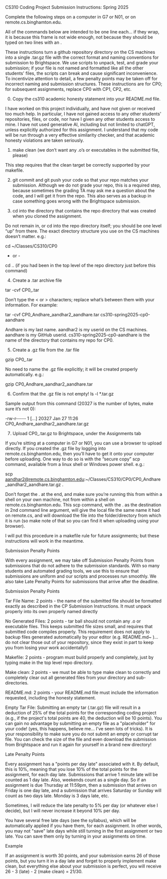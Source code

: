 

CS310 Coding Project Submission Instructions: Spring 2025

Complete the following steps on a computer in G7 or N01, or on remote.cs.binghamton.edu.

All of the commands below are intended to be one line each... if they wrap, it is because this frame is not wide enough, not because they should be typed on two lines with an <ENTER>.

These instructions turn a github repository directory on the CS machines into a single .tar.gz file with the correct format and naming conventions for submission to Brightspace. We use scripts to unpack, test, and grade your submission; if your file is not named and formatted like all the other students' files, the scripts can break and cause significant inconvenience. To incentivize attention to detail, a few penalty points may be taken off for incorrect naming and submission structures. These instructions are for CP0; for subsequent assignments, replace CP0 with CP1, CP2, etc.

0. Copy the cs310 academic honesty statement into your README.md file.

I have worked on this project individually, and have not given or received too much help. In particular, I have not gained access to any other students' repositories, files, or code, nor have I given any other students access to mine. I have not used generative AI, including but not limited to chatGPT, unless explicitly authorized for this assignment. I understand that my code will be run through a very effective similarity checker, and that academic honesty violations are taken seriously.

1. make clean  (we don’t want any .o’s or executables in the submitted file, please)

This step requires that the clean target be correctly supported by your makefile.

2. git commit and git push your code so that your repo matches your submission. Although we do not grade your repo, this is a required step, because sometimes the grading TA may ask me a question about the code, and I will get it from the repo. This also serves as a backup in case something goes wrong with the Brightspace submission.

3. cd into the directory that contains the repo directory that was created when you cloned the assignment.

Do not remain in, or cd into the repo directory itself; you should be one level “up” from there. The exact directory structure you use on the CS machines doesn’t matter. e.g.:

cd ~/Classes/CS310/CP0

- or -

cd ..  (if you had been in the top level of the repo directory just before this command)

4. Create a .tar archive file

tar -cvf CP0_<Lastname>_<ldapid>_<githubid>.tar <repo-subdirectory-name>

Don’t type the < or > characters; replace what’s between them with your information. For example:

tar -cvf CP0_Andhare_aandhar2_aandhare.tar cs310-spring2025-cp0-aandhare

Andhare is my last name. aandhar2 is my userid on the CS machines. aandhare is my GitHub userid. cs310-spring2025-cp0-aandhare is the name of the directory that contains my repo for CP0.

5. Create a .gz file from the .tar file

gzip CP0_<Lastname>_<ldapid>_<githubid>.tar

No need to name the .gz file explicitly; it will be created properly automatically. e.g.:

gzip CP0_Andhare_aandhar2_aandhare.tar

6. Confirm that the .gz file is not empty!
ls -l *.tar.gz

Sample output from this command (20327 is the number of bytes, make sure it’s not 0):

-rw-r----- 1 [...] 20327 Jan 27 11:26 CP0_Andhare_aandhar2_aandhare.tar.gz

7. Upload CP0_<Lastname>_<ldapid>_<githubid>.tar.gz to Brightspace, under the Assignments tab

If you’re sitting at a computer in G7 or N01, you can use a browser to upload directly. If you created the .gz file by logging into remote.cs.binghamton.edu, then you’ll have to get it onto your computer before uploading. One way to do so is with the “secure copy” scp command, available from a linux shell or Windows power shell. e.g.:

scp aandhar2@remote.cs.binghamton.edu:~/Classes/CS310/CP0/CP0_Andhare_aandhar2_aandhare.tar.gz .

Don’t forget the . at the end, and make sure you’re running this from within a shell on your own machine, not from within a shell on remote.cs.binghamton.edu. This scp command, with the . as the destination in 2nd command line argument, will give the local file the same name it had on remote.cs, and will download the file into the folder/directory from which it is run (so make note of that so you can find it when uploading using your browser).

I will put this procedure in a makefile rule for future assignments; but these instructions will work in the meantime.

Submission Penalty Points

With every assignment, we may take off Submission Penalty Points from submissions that do not adhere to the submission standards. With so many students and automated grading tools, we use this to ensure that submissions are uniform and our scripts and processes run smoothly. We also take Late Penalty Points for submissions that arrive after the deadline.

Submission Penalty Points

Tar File Name: 2 points - the name of the submitted file should be formatted exactly as described in the CP Submission Instructions. It must unpack properly into its own properly named directly 

No Generated Files: 2 points - tar ball should not contain any .o or executable files. This keeps submitted file sizes small, and requires that submitted code compiles properly. This requirement does not apply to backup files generated automatically by your editor (e.g. README.md~ )... do not clear those out of your repository, since they exist in part to keep you from losing your work accidentally!)

Makefile: 2 points - program must build properly and completely, just by typing make in the top level repo directory.

Make clean: 2 points - we must be able to type make clean to correctly and completely clear out all generated files from your directory and sub-directories.

README.md: 2 points - your README.md file must include the information requested, including the honesty statement.

Empty Tar File: Submitting an empty tar (.tar.gz) file will result in a deduction of 25% of the total points for the corresponding coding project (e.g., if the project's total points are 40, the deduction will be 10 points). You can gain no advantage by submitting an empty file as a "placeholder" for your code! (yes, this happens, believe me... I've seen lots of tricks). It is your responsibility to make sure you do not submit an empty or corrupt tar file. You can check the size of the file and even download the submission from Brightspace and run it again for yourself in a brand new directory! 

Late Penalty Points

Every assignment has a "points per day late" associated with it. By default, this is 10%, meaning that you lose 10% of the total points for the assignment, for each day late. Submissions that arrive 1 minute late will be counted as 1 day late. Also, weekends count as a single day. So if an assignment is due Thursday at 11:59pm, then a submission that arrives on Friday is one day late, and a submission that arrives Saturday or Sunday will count as two days late. Monday is 3 days late, etc.

Sometimes, I will reduce the late penalty to 5% per day (or whatever else I decide), but I will never increase it beyond 10% per day.

You have several free late days (see the syllabus), which will be automatically applied if you have them, for each assignment. In other words, you may not "save" late days while still turning in the first assignment or two late. You can save them only by turning in your assignments on time.

Example

If an assignment is worth 30 points, and your submission earns 26 of those points, but you turn it in a day late and forget to properly implement make clean, but everything else about your submission is perfect, you will receive 26 - 3 (late) - 2 (make clean) = 21/30. 

